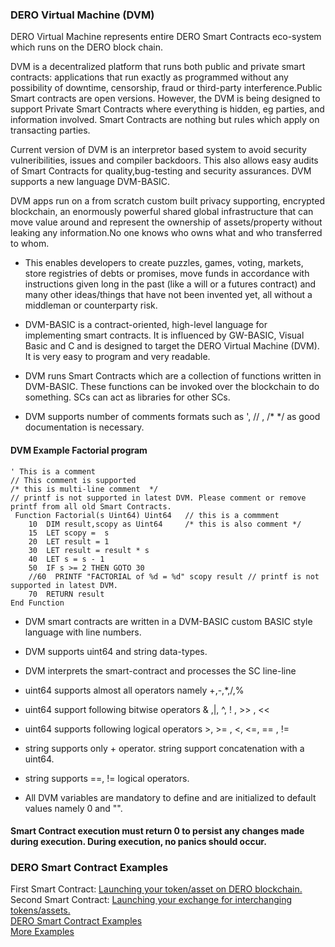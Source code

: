 ### DERO Virtual Machine (DVM) 

DERO Virtual Machine represents entire DERO Smart Contracts eco-system which runs on the DERO block chain.  

DVM is a decentralized platform that runs both public and private smart contracts: applications that run exactly as programmed without any possibility of downtime, censorship, fraud or third-party interference.Public Smart contracts are open versions. However, the  DVM is being designed to support Private Smart Contracts where everything is hidden, eg parties, and information involved. Smart Contracts are nothing but rules which apply on transacting parties.  

Current version of DVM is an interpretor based system to avoid security vulneribilities, issues and compiler backdoors. This also allows easy audits of Smart Contracts for quality,bug-testing and security assurances. DVM supports a new language DVM-BASIC.  

DVM apps run on a from scratch custom built privacy supporting, encrypted blockchain, an enormously powerful shared global infrastructure that can move value around and represent the ownership of assets/property without leaking any information.No one knows who owns what and who transferred to whom.

* This enables developers to create puzzles, games, voting, markets, store registries of debts or promises, move funds in accordance with instructions given long in the past (like a will or a futures contract) and many other ideas/things that have not been invented yet, all without a middleman or counterparty risk.


* DVM-BASIC is a contract-oriented, high-level language for implementing smart contracts. It is influenced by GW-BASIC, Visual Basic and C and is designed to target the DERO Virtual Machine (DVM). It is very easy to program and very readable.

* DVM runs Smart Contracts which are a collection of functions written in DVM-BASIC.
These functions can be invoked over the blockchain to do something. SCs can act as libraries for other SCs.


* DVM supports number of comments formats such as ', // , /* */  as good documentation is necessary.

#### DVM Example Factorial program

```
' This is a comment
// This comment is supported
/* this is multi-line comment  */
// printf is not supported in latest DVM. Please comment or remove printf from all old Smart Contracts.
 Function Factorial(s Uint64) Uint64   // this is a commment
	10  DIM result,scopy as Uint64     /* this is also comment */
	15  LET scopy =  s
	20  LET result = 1
	30  LET result = result * s
	40  LET s = s - 1
	50  IF s >= 2 THEN GOTO 30
	//60  PRINTF "FACTORIAL of %d = %d" scopy result // printf is not supported in latest DVM.
	70  RETURN result
End Function
```

*  DVM smart contracts are written in a DVM-BASIC custom BASIC style language with line numbers.
*  DVM supports uint64 and string data-types.
*  DVM interprets the smart-contract and processes the SC line-line 
 
* uint64 supports almost all operators namely  +,-,*,/,% 
* uint64 support following bitwise operators & ,|,  ^, ! , >> , <<
* uint64 supports following  logical operators  >, >= , <, <=, == , !=  
* string supports only + operator. string support concatenation with a uint64.
* string supports ==, != logical operators.
* All DVM variables are mandatory to define and are initialized to default values namely 0  and "".

#### Smart Contract execution must return 0 to persist any changes made during execution. During execution, no panics should occur.

### DERO Smart Contract Examples  
First Smart Contract: [Launching your token/asset on DERO blockchain.](https://github.com/deroproject/documentation/blob/master/DVMDOCS/examples/token/token_sc_guide.md)  
Second Smart Contract: [Launching your exchange for interchanging tokens/assets.](https://github.com/deroproject/documentation/tree/master/DVMDOCS/examples/assetexchange)  
[DERO Smart Contract Examples](https://github.com/deroproject/documentation/tree/master/DVMDOCS/examples)  
[More Examples](https://forum.dero.io/t/darch-decentralized-architecture-competition-series/1318)
